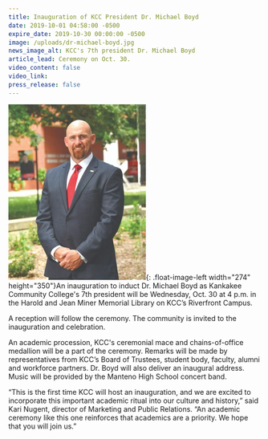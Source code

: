 ```yaml
---
title: Inauguration of KCC President Dr. Michael Boyd
date: 2019-10-01 04:58:00 -0500
expire_date: 2019-10-30 00:00:00 -0500
image: /uploads/dr-michael-boyd.jpg
news_image_alt: KCC's 7th president Dr. Michael Boyd
article_lead: Ceremony on Oct. 30.
video_content: false
video_link:
press_release: false
---
```


![](/uploads/dr-michael-boyd.jpg){: .float-image-left width="274" height="350"}An inauguration to induct Dr. Michael Boyd as Kankakee Community College's 7th president will be Wednesday, Oct. 30 at 4 p.m. in the Harold and Jean Miner Memorial Library on KCC’s Riverfront Campus.

A reception will follow the ceremony. The community is invited to the inauguration and celebration.&nbsp;

An academic procession, KCC's ceremonial mace and chains-of-office medallion will be a part of the ceremony. Remarks will be made by representatives from KCC’s Board of Trustees, student body, faculty, alumni and workforce partners. Dr. Boyd will also deliver an inaugural address. Music will be provided by the Manteno High School concert band.

“This is the first time KCC will host an inauguration, and we are excited to incorporate this important academic ritual into our culture and history,” said Kari Nugent, director of Marketing and Public Relations. “An academic ceremony like this one reinforces that academics are a priority. We hope that you will join us.”<br>&nbsp;